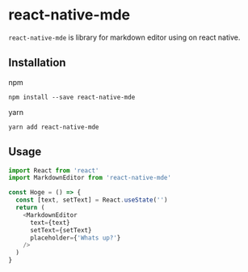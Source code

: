# react-native-mde
`react-native-mde` is library for markdown editor using on react native.

## Installation

npm

```
npm install --save react-native-mde
```

yarn

```
yarn add react-native-mde
```

## Usage

```js
import React from 'react'
import MarkdownEditor from 'react-native-mde'

const Hoge = () => {
  const [text, setText] = React.useState('')
  return (
    <MarkdownEditor
      text={text}
      setText={setText}
      placeholder={'Whats up?'}
    />
  )
}
```
